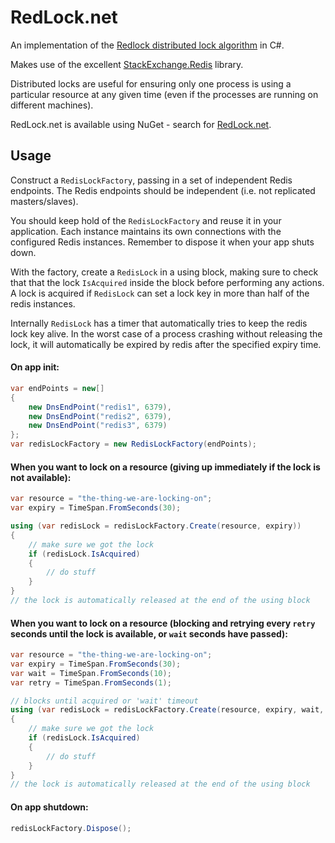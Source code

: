 # RedLock.net

An implementation of the [Redlock distributed lock algorithm](http://redis.io/topics/distlock) in C#.

Makes use of the excellent [StackExchange.Redis](https://github.com/StackExchange/StackExchange.Redis) library.

Distributed locks are useful for ensuring only one process is using a particular resource at any given time (even if the processes are running on different machines).

RedLock.net is available using NuGet - search for [RedLock.net](https://www.nuget.org/packages/RedLock.net).

## Usage

Construct a `RedisLockFactory`, passing in a set of independent Redis endpoints. The Redis endpoints should be independent (i.e. not replicated masters/slaves).

You should keep hold of the `RedisLockFactory` and reuse it in your application. Each instance maintains its own connections with the configured Redis instances. Remember to dispose it when your app shuts down.

With the factory, create a `RedisLock` in a using block, making sure to check that that the lock `IsAcquired` inside the block before performing any actions. A lock is acquired if `RedisLock` can set a lock key in more than half of the redis instances.

Internally `RedisLock` has a timer that automatically tries to keep the redis lock key alive. In the worst case of a process crashing without releasing the lock, it will automatically be expired by redis after the specified expiry time.

#### On app init:
```csharp
var endPoints = new[]
{
	new DnsEndPoint("redis1", 6379),
	new DnsEndPoint("redis2", 6379),
	new DnsEndPoint("redis3", 6379)
};
var redisLockFactory = new RedisLockFactory(endPoints);
```

#### When you want to lock on a resource (giving up immediately if the lock is not available):
```csharp
var resource = "the-thing-we-are-locking-on";
var expiry = TimeSpan.FromSeconds(30);

using (var redisLock = redisLockFactory.Create(resource, expiry))
{
	// make sure we got the lock
	if (redisLock.IsAcquired)
	{
		// do stuff
	}
}
// the lock is automatically released at the end of the using block
```

#### When you want to lock on a resource (blocking and retrying every `retry` seconds until the lock is available, or `wait` seconds have passed):
```csharp
var resource = "the-thing-we-are-locking-on";
var expiry = TimeSpan.FromSeconds(30);
var wait = TimeSpan.FromSeconds(10);
var retry = TimeSpan.FromSeconds(1);

// blocks until acquired or 'wait' timeout
using (var redisLock = redisLockFactory.Create(resource, expiry, wait, retry))
{
	// make sure we got the lock
	if (redisLock.IsAcquired)
	{
		// do stuff
	}
}
// the lock is automatically released at the end of the using block
```

#### On app shutdown:
```csharp
redisLockFactory.Dispose();
```
